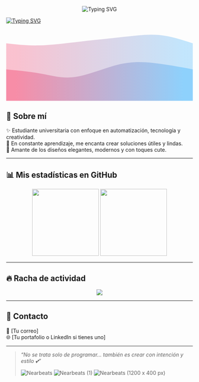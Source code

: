 <!-- Encabezado animado estilo cute-elegante -->
<p align="center">
  <img src="https://readme-typing-svg.demolab.com?font=Pacifico&size=40&pause=1000&color=FFB6C1&center=true&vCenter=true&width=500&lines=Hola%2C+soy+Sahian+%F0%9F%92%95;" alt="Typing SVG" />
</p>

[![Typing SVG](https://readme-typing-svg.demolab.com?font=Dancing+Script&size=35&pause=1000&color=C85CF7&background=FFFFFF00&width=435&lines=Movie+Reviews+application)](https://git.io/typing-svg)
<svg width="100%" height="100%" id="svg" viewBox="0 0 1440 590" xmlns="http://www.w3.org/2000/svg" class="transition duration-300 ease-in-out delay-150"><defs><linearGradient id="gradient" x1="0%" y1="50%" x2="100%" y2="50%"><stop offset="5%" stop-color="#F78DA7"></stop><stop offset="95%" stop-color="#8ED1FC"></stop></linearGradient></defs><path d="M 0,600 L 0,150 C 80.01913875598089,159.17703349282294 160.03827751196178,168.35406698564591 254,166 C 347.9617224880382,163.64593301435409 455.86602870813385,149.76076555023923 569,137 C 682.1339712918661,124.23923444976077 800.4976076555025,112.60287081339713 903,101 C 1005.5023923444975,89.39712918660287 1092.1435406698565,77.82775119617224 1179,86 C 1265.8564593301435,94.17224880382776 1352.9282296650717,122.08612440191388 1440,150 L 1440,600 L 0,600 Z" stroke="none" stroke-width="0" fill="url(#gradient)" fill-opacity="0.53" class="transition-all duration-300 ease-in-out delay-150 path-0"></path><defs><linearGradient id="gradient" x1="0%" y1="50%" x2="100%" y2="50%"><stop offset="5%" stop-color="#F78DA7"></stop><stop offset="95%" stop-color="#8ED1FC"></stop></linearGradient></defs><path d="M 0,600 L 0,350 C 97.3205741626794,359.5980861244019 194.6411483253588,369.19617224880386 280,385 C 365.3588516746412,400.80382775119614 438.7559808612441,422.8133971291866 536,408 C 633.2440191387559,393.1866028708134 754.334928229665,341.5502392344497 856,316 C 957.665071770335,290.4497607655503 1039.9043062200958,290.9856459330144 1134,301 C 1228.0956937799042,311.0143540669856 1334.047846889952,330.5071770334928 1440,350 L 1440,600 L 0,600 Z" stroke="none" stroke-width="0" fill="url(#gradient)" fill-opacity="1" class="transition-all duration-300 ease-in-out delay-150 path-1"></path></svg>
## 💫 Sobre mí

✨ Estudiante universitaria con enfoque en automatización, tecnología y creatividad.  
🌷 En constante aprendizaje, me encanta crear soluciones útiles y lindas.  
🎨 Amante de los diseños elegantes, modernos y con toques cute.

---

## 📊 Mis estadísticas en GitHub

<div align="center">
  <img src="https://github-readme-stats.vercel.app/api?username=SahianG&show_icons=true&theme=rose_pine&title_color=ff69b4&icon_color=ff69b4&text_color=ffffff&bg_color=1f1d2e" height="180px"/>
  <img src="https://github-readme-stats.vercel.app/api/top-langs/?username=SahianG&layout=compact&theme=rose_pine&title_color=ffb6c1&text_color=ffffff&bg_color=1f1d2e" height="180px"/>
</div>

---

## 🔥 Racha de actividad

<p align="center">
  <img src="https://streak-stats.demolab.com?user=SahianG&theme=rose_pine&hide_border=false&background=1f1d2e&currStreakLabel=ff69b4&fire=ff69b4"/>
</p>

---

## 🌸 Contacto

💌 [Tu correo]  
🌐 [Tu portafolio o LinkedIn si tienes uno]

---

> *“No se trata solo de programar… también es crear con intención y estilo 💕”*
>
> ![Nearbeats](https://github.com/user-attachments/assets/0dbb3a35-efc4-4b25-baa0-7d7094e38943)
![Nearbeats (1)](https://github.com/user-attachments/assets/1d9fcf58-36b3-4a48-8dc6-394d8198fb7b)
![Nearbeats (1200 x 400 px)](https://github.com/user-attachments/assets/a87020ca-50f6-486d-a688-d4ed957d849b)


